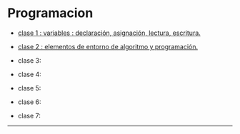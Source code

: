 # Programacion

- [clase 1 : variables : declaración, asignación, lectura, escritura.](https://github.com/eugenia1984/UTNFRSR-ingreso/tree/main/programacion/clase1)

- [clase 2 : elementos de entorno de algoritmo y programación.](https://github.com/eugenia1984/UTNFRSR-ingreso/tree/main/programacion/clase2)

- clase 3:

- clase 4:

- clase 5:

- clase 6:

- clase 7:

---